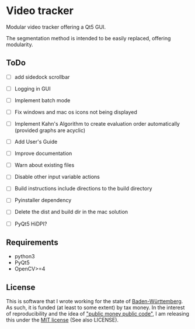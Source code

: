 Video tracker
=============

Modular video tracker offering a Qt5 GUI.

The segmentation method is intended to be easily replaced, offering modularity.


ToDo
----

- [ ] add sidedock scrollbar
- [ ] Logging in GUI
- [ ] Implement batch mode
- [ ] Fix windows and mac os icons not being displayed
- [ ] Implement Kahn's Algorithm to create evaluation order automatically (provided graphs are acyclic)
- [ ] Add User's Guide
- [ ] Improve documentation
- [ ] Warn about existing files
- [ ] Disable other input variable actions
- [ ] Build instructions include directions to the build directory
- [ ] Pyinstaller dependency
- [ ] Delete the dist and build dir in the mac solution
- [ ] PyQt5 HiDPI?


Requirements
------------

- python3
- PyQt5
- OpenCV>=4


License
-------

This is software that I wrote working for the state of
[Baden-Württemberg](https://en.wikipedia.org/wiki/Baden-W%C3%BCrttemberg). 
As such, it is funded (at least to some extent) by tax money. In the interest
of reproducibility and the idea of ["public money public code"](https://publiccode.eu/), 
I am releasing this under the [MIT license](https://en.wikipedia.org/wiki/MIT_License) 
(See also LICENSE).



